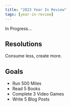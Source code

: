 ```yaml
---
title: "2023 Year In Review"
tags: [year-in-review]
---
```


In Progress...

## Resolutions

Consume less, create more.

## Goals

- Run 500 Miles
- Read 5 Books
- Complete 3 Video Games
- Write 5 Blog Posts